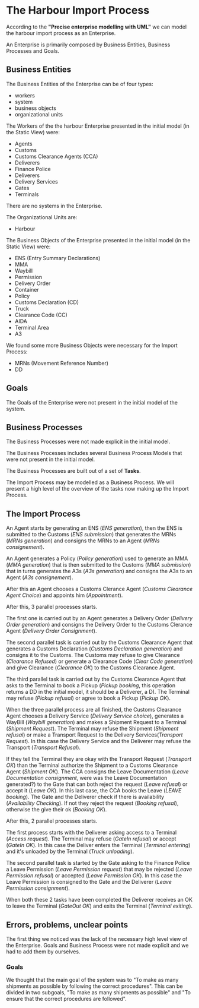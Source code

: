 # The Harbour Import Process

According to the **"Precise enterprise modelling with UML"** we can model the harbour import process as an Enterprise.

An Enterprise is primarily composed by Business Entities, Business Processes and Goals.

## Business Entities

The Business Entities of the Enterprise can be of four types:

- workers
- system
- business objects
- organizational units

The Workers of the the harbour Enterprise presented in the initial model (in the Static View) were:

- Agents
- Customs
- Customs Clearance Agents (CCA)
- Deliverers
- Finance Police
- Deliverers
- Delivery Services
- Gates
- Terminals

There are no systems in the Enterprise.

The Organizational Units are:

- Harbour

The Business Objects of the Enterprise presented in the initial model (in the Static View) were:

- ENS (Entry Summary Declarations)
- MMA
- Waybill
- Permission
- Delivery Order
- Container
- Policy
- Customs Declaration (CD)
- Truck
- Clearance Code (CC)
- AIDA
- Terminal Area
- A3


We found some more Business Objects were necessary for the Import Process:

- MRNs (Movement Reference Number)
- DD

## Goals

The Goals of the Enterprise were not present in the initial model of the system.

## Business Processes

The Business Processes were not made explicit in the initial model.

The Business Processes includes several Business Process Models that were not present in the initial model.

The Business Processes are built out of a set of **Tasks**.

The Import Process may be modelled as a Business Process. We will present a high level of the overview of the tasks now making up the Import Process.

## The Import Process

An Agent starts by generating an ENS (*ENS generation*), then the ENS is submitted to the Customs (*ENS submission*) that generates the MRNs (*MRNs generation*) and consigns the MRNs to an Agent (*MRNs consignement*).

An Agent generates a Policy (*Policy generation*) used to generate an MMA (*MMA generation*) that is then submitted to the Customs (*MMA submission*) that in turns generates the A3s (*A3s generation*) and consigns the A3s to an Agent (*A3s consignement*).

After this an Agent chooses a Customs Clerance Agent (*Customs Clearance Agent Choice*) and appoints him (*Appointment*).

After this, 3 parallel processes starts.

The first one is carried out by an Agent generates a Delivery Order (*Delivery Order generation*) and consigns the Delivery Order to the Customs Clerance Agent (*Delivery Order Consignment*).

The second parallel task is carried out by the Customs Clearance Agent that generates a Customs Declaration (*Customs Declaration generation*) and consigns it to the Customs.
The Customs may refuse to give Clearance (*Clearance Refused*) or generate a Clearance Code (*Clear Code generation*) and give Clearance (*Clearance OK*) to the Customs Clearance Agent.

The third parallel task is carried out by the Customs Clearance Agent that asks to the Terminal to book a Pickup (*Pickup booking*, this operation returns a DD in the initial model, it should be a Deliverer, a D). The Terminal may refuse (*Pickup refusal*) or agree to book a Pickup (*Pickup OK*).

When the three parallel process are all finished, the Customs Clearance Agent chooses a Delivery Service (*Delivery Service choice*), generates a WayBill (*Waybill generation*) and makes a Shipment Request to a Terminal (*Shipment Request*). The Terminal may refuse the Shipment (*Shipment refusal*) or make a Transport Request to the Delivery Services(*Transport Request*). In this case the Delivery Service and the Deliverer may refuse the Transport (*Transport Refusal*).

If they tell the Terminal they are okay with the Transport Request (*Transport OK*) than the Terminal authorize the Shipment to a Customs Clearance Agent (*Shipment OK*). The CCA consigns the Leave Documentation (*Leave Documentation consignment*, were was the Leave Documentation generated?) to the Gate that can both reject the request (*Leave refusal*) or accept it (*Leave OK*). In this last case, the CCA books the Leave (*LEAVE booking*). The Gate and the Deliverer check if there is availability (*Availability Checking*). If not they reject the request (*Booking refusal*), otherwise the give their ok (*Booking OK*).

After this, 2 parallel processes starts.

The first process starts with the Deliverer asking access to a Terminal (*Access request*). The Terminal may refuse (*GateIn refusal*) or accept (*GateIn OK*). In this case the Deliver enters the Terminal (*Terminal entering*) and it's unloaded by the Terminal (*Truck unloading*).

The second parallel task is started by the Gate asking to the Finance Police a Leave Permission (*Leave Permission request*) that may be rejected (*Leave Permission refusal*) or accepted (*Leave Permission OK*). In this case the Leave Permission is consigned to the Gate and the Deliverer (*Leave Permission consignment*).

When both these 2 tasks have been completed the Deliverer receives an OK to leave the Terminal (*GateOut OK*) and exits the Terminal (*Terminal exiting*).

## Errors, problems, unclear points

The first thing we noticed was the lack of the necessary high level view of the Enterprise. Goals and Business Process were not made explicit and we had to add them by ourselves.

### Goals

We thought that the main goal of the system was to "To make as many shipments as possible by following the correct procedures". This can be divided in two subgoals, "To make as many shipments as possible" and "To ensure that the correct procedures are followed".



